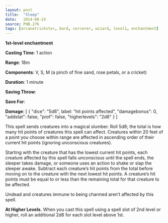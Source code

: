 ```yaml
---
layout: post
title:  "Sleep"
date:   2014-08-24
source: PHB.276
tags: [arcanetrickster, bard, sorcerer, wizard, level1, enchantment]
---
```


**1st-level enchantment**

**Casting Time**: 1 action

**Range**: 18m

**Components**: V, S, M (a pinch of fine sand, rose petals, or a cricket)

**Duration**: 1 minute

**Saving Throw**:

**Save For**:

**Damage**: [ { "dice": "5d8", label: "hit points affected", "damagebonus": 0, "addstat": false, "prof": false, "higherlevels": "2d8" } ]

This spell sends creatures into a magical slumber. Roll 5d8; the total is how many hit points of creatures this spell can affect. Creatures within 20 feet of a point you choose within range are affected in ascending order of their current hit points (ignoring unconscious creatures).

Starting with the creature that has the lowest current hit points, each creature affected by this spell falls unconscious until the spell ends, the sleeper takes damage, or someone uses an action to shake or slap the sleeper awake. Subtract each creature’s hit points from the total before moving on to the creature with the next lowest hit points. A creature’s hit points must be equal to or less than the remaining total for that creature to be affected.

Undead and creatures immune to being charmed aren’t affected by this spell.

**At Higher Levels.** When you cast this spell using a spell slot of 2nd level or higher, roll an additional 2d8 for each slot level above 1st.
